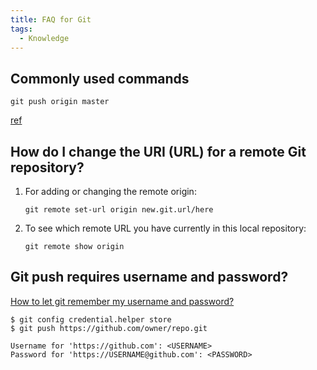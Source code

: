 ```yaml
---
title: FAQ for Git
tags:
  - Knowledge
---
```


## Commonly used commands
`git push origin master` 

[ref](https://www.runoob.com/git/git-push.html)



## How do I change the URI (URL) for a remote Git repository?

1. For adding or changing the remote origin:
   ```
   git remote set-url origin new.git.url/here
   ```
2. To see which remote URL you have currently in this local repository:
   ```
   git remote show origin
   ```


## Git push requires username and password?
[How to let git remember my username and password?](https://stackoverflow.com/questions/6565357/git-push-requires-username-and-password)

```
$ git config credential.helper store
$ git push https://github.com/owner/repo.git

Username for 'https://github.com': <USERNAME>
Password for 'https://USERNAME@github.com': <PASSWORD>
```